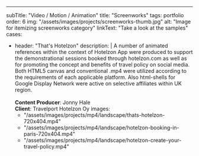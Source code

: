 ---
subTitle: "Video / Motion / Animation"
title: "Screenworks"
tags: portfolio
order: 6
img: "/assets/images/projects/screenworks-thumb.jpg"
alt: "Image for itemizing screenworks category"
linkText: "Take a look at the samples"
cases:
  - header: "That's Hotelzon"
    description: |
        A number of animated references within the context of Hotelzon App were produced to support the demonstrational sessions booked through hotelzon.com as well as for promoting the concept and benefits of travel policy on social media. Both HTML5 canvas and conventional .mp4 were utilized according to the requirements of each applicable platform. Also html-shells for Google Display Network were active on selective affiliates within UK region.<br>
        <br>
        <strong>Content Producer</strong>: Jonny Hale<br>
        <strong>Client</strong>: Travelport Hotelzon Oy
    images:
      - "/assets/images/projects/mp4/landscape/thats-hotelzon-720x404.mp4"
      - "/assets/images/projects/mp4/landscape/hotelzon-booking-in-paris-720x404.mp4"
      - "/assets/images/projects/mp4/landscape/hotelzon-create-your-travel-policy.mp4"
